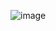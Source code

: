 ![image](https://github.com/Low0000/CPU_Scheduling/assets/123613860/8bb62909-cf9b-4a58-aa29-660d69300d64)

